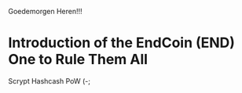 
Goedemorgen Heren!!!

Introduction of the EndCoin (END) One to Rule Them All
===========


Scrypt Hashcash PoW (-;